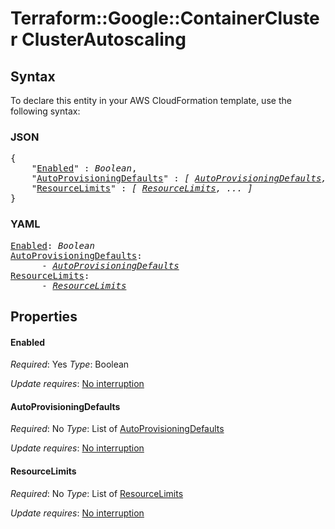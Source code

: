 # Terraform::Google::ContainerCluster ClusterAutoscaling

## Syntax

To declare this entity in your AWS CloudFormation template, use the following syntax:

### JSON

<pre>
{
    "<a href="#enabled" title="Enabled">Enabled</a>" : <i>Boolean</i>,
    "<a href="#autoprovisioningdefaults" title="AutoProvisioningDefaults">AutoProvisioningDefaults</a>" : <i>[ <a href="clusterautoscaling-autoprovisioningdefaults.md">AutoProvisioningDefaults</a>, ... ]</i>,
    "<a href="#resourcelimits" title="ResourceLimits">ResourceLimits</a>" : <i>[ <a href="clusterautoscaling-resourcelimits.md">ResourceLimits</a>, ... ]</i>
}
</pre>

### YAML

<pre>
<a href="#enabled" title="Enabled">Enabled</a>: <i>Boolean</i>
<a href="#autoprovisioningdefaults" title="AutoProvisioningDefaults">AutoProvisioningDefaults</a>: <i>
      - <a href="clusterautoscaling-autoprovisioningdefaults.md">AutoProvisioningDefaults</a></i>
<a href="#resourcelimits" title="ResourceLimits">ResourceLimits</a>: <i>
      - <a href="clusterautoscaling-resourcelimits.md">ResourceLimits</a></i>
</pre>

## Properties

#### Enabled

_Required_: Yes
_Type_: Boolean

_Update requires_: [No interruption](https://docs.aws.amazon.com/AWSCloudFormation/latest/UserGuide/using-cfn-updating-stacks-update-behaviors.html#update-no-interrupt)

#### AutoProvisioningDefaults

_Required_: No
_Type_: List of <a href="clusterautoscaling-autoprovisioningdefaults.md">AutoProvisioningDefaults</a>

_Update requires_: [No interruption](https://docs.aws.amazon.com/AWSCloudFormation/latest/UserGuide/using-cfn-updating-stacks-update-behaviors.html#update-no-interrupt)

#### ResourceLimits

_Required_: No
_Type_: List of <a href="clusterautoscaling-resourcelimits.md">ResourceLimits</a>

_Update requires_: [No interruption](https://docs.aws.amazon.com/AWSCloudFormation/latest/UserGuide/using-cfn-updating-stacks-update-behaviors.html#update-no-interrupt)

